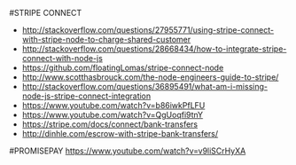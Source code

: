 #STRIPE CONNECT


* http://stackoverflow.com/questions/27955771/using-stripe-connect-with-stripe-node-to-charge-shared-customer
* http://stackoverflow.com/questions/28668434/how-to-integrate-stripe-connect-with-node-js
* https://github.com/floatingLomas/stripe-connect-node
* http://www.scotthasbrouck.com/the-node-engineers-guide-to-stripe/
* http://stackoverflow.com/questions/36895491/what-am-i-missing-node-js-stripe-connect-integration
* https://www.youtube.com/watch?v=b86iwkPfLFU
* https://www.youtube.com/watch?v=QgUoqfi9tnY
* https://stripe.com/docs/connect/bank-transfers
* http://dinhle.com/escrow-with-stripe-bank-transfers/


#PROMISEPAY
https://www.youtube.com/watch?v=v9liSCrHyXA
